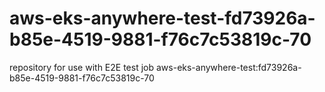 # aws-eks-anywhere-test-fd73926a-b85e-4519-9881-f76c7c53819c-70
repository for use with E2E test job aws-eks-anywhere-test:fd73926a-b85e-4519-9881-f76c7c53819c-70
